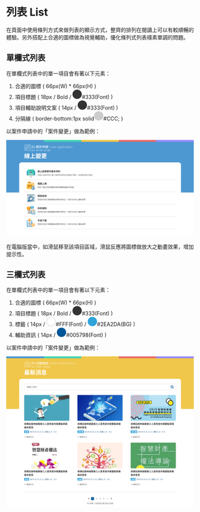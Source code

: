 # 列表 List

在頁面中使用條列方式來做列表的顯示方式，整齊的排列在閱讀上可以有較順暢的體驗。另外搭配上合適的圖標做為視覺輔助，優化條列式列表樸素單調的問題。

## 單欄式列表

在單欄式列表中的單一項目會有著以下元素：

1. 合適的圖標 \( 66px\(W\) \* 66px\(H\) \)
2. 項目標題 \( 18px / Bold / ![](../.gitbook/assets/color_333.png)\#333\(Font\) \)
3. 項目輔助說明文案 \( 14px / ![](../.gitbook/assets/color_333.png)\#333\(Font\) \)
4. 分隔線 \( border-bottom:1px solid![](../.gitbook/assets/color_ccc.png)\#CCC; \)

以案件申請中的「案件變更」做為範例：

![](../.gitbook/assets/page_list.png)

在電腦版當中，如滑鼠移至該項目區域，滑鼠反應將圖標做放大之動畫效果，增加提示性。

## 三欄式列表

在單欄式列表中的單一項目會有著以下元素：

1. 合適的圖標 \( 66px\(W\) \* 66px\(H\) \)
2. 項目標題 \( 18px / Bold / ![](../.gitbook/assets/color_333.png)\#333\(Font\) \)
3. 標籤 \( 14px / ![](../.gitbook/assets/color-w.png)\#FFF\(Font\) / ![](../.gitbook/assets/color_vice.png)\#2EA2DA\(BG\) \)
4. 輔助資訊 \( 14px / ![](../.gitbook/assets/color_logo.png)\#005798\(Font\) \)

以案件申請中的「案件變更」做為範例：

![](../.gitbook/assets/page_list_02.png)

